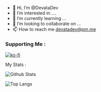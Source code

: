 - 👋 Hi, I’m @DevataDev
- 👀 I’m interested in ....
- 🌱 I’m currently learning ...
- 💞️ I’m looking to collaborate on ...
- 📫 How to reach me devatadev@pm.me

### Supporting Me : 
[![ko-fi](https://ko-fi.com/img/githubbutton_sm.svg)](https://ko-fi.com/J3J2NZZAQ)

My Stats :

![Github Stats](https://github-readme-stats.vercel.app/api?username=DevataDev&count_private=true&show_icons=true&theme=dark)

![Top Langs](https://github-readme-stats.vercel.app/api/top-langs/?username=DevataDev&layout=compact&langs_count=10)
